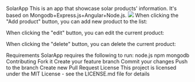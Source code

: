 SolarApp
This is an app that showcase solar products' information. It's based on Mongodb+Express.js+Angular+Node.js.
<img src="public/img/solar1.png" >
When clicking the "Add product" button, you can add new product to the list:

When clicking the "edit" button, you can edit the current product:

When clicking the "delete" button, you can delete the current product:

Requirements
SolarApp requires the following to run:
node.js
npm
mongodb
Contributing
Fork it
Create your feature branch
Commit your changes
Push to the branch
Create new Pull Request
License
This project is licensed under the MIT License - see the LICENSE.md file for details
